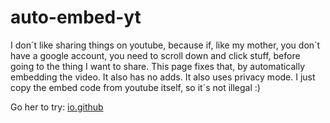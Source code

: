 # auto-embed-yt

I don´t like sharing things on youtube, because if, like my mother, you don´t have a google account, you need to scroll down and click stuff, before going to the thing I want to share.
This page fixes that, by automatically embedding the video.
It also has no adds. It also uses privacy mode.
I just copy the embed code from youtube itself, so it´s not illegal :)

Go her to try: [io.github](io.github)
